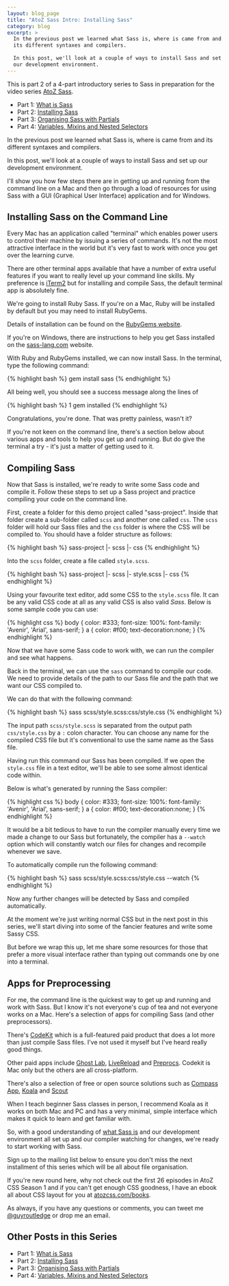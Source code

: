 ```yaml
---
layout: blog_page
title: "AtoZ Sass Intro: Installing Sass"
category: blog
excerpt: >
  In the previous post we learned what Sass is, where is came from and
  its different syntaxes and compilers. 
  
  In this post, we'll look at a couple of ways to install Sass and set up
  our development environment.
---
```


This is part 2 of a 4-part introductory series to Sass in preparation
for the video series [AtoZ Sass](http://www.atozsass.com).

* Part 1: [What is Sass](/blog/what-is-sass)
* Part 2: [Installing Sass](/blog/installing-sass)
* Part 3: [Organising Sass with Partials](/blog/organising-sass-with-partials)
* Part 4: [Variables, Mixins and Nested Selectors](/blog/sass-variables-nesting-and-mixins)

In the previous post we learned what Sass is, where is came from and
its different syntaxes and compilers. 

In this post, we'll look at a couple of ways to install Sass and set up
our development environment.

I'll show you how few steps there are in getting up and running from the
command line on a Mac and then go through a load of resources for
using Sass with a GUI (Graphical User Interface) application and for
Windows.


## Installing Sass on the Command Line

Every Mac has an application called "terminal" which enables power users
to control their machine by issuing a series of commands. It's not the
most attractive interface in the world but it's very fast to work with
once you get over the learning curve.

There are other terminal apps available that have a number of extra
useful features if you want to really level up your command line skills.
My preference is [iTerm2](http://www.iterm2.com) but for installing and
compile Sass, the default terminal app is absolutely fine. 

We're going to install Ruby Sass. If you're on a Mac, Ruby will be
installed by default but you may need to install RubyGems. 

Details of installation can be found on the [RubyGems
website](https://rubygems.org/pages/download). 

If you're on Windows, there are instructions to help you get Sass
installed on the [sass-lang.com](http://sass-lang.com/install) website.

With Ruby and RubyGems installed, we can now install Sass. In the
terminal, type the following command: 

{% highlight bash %}
gem install sass
{% endhighlight %}

All being well, you should see a success message along the lines of 
	
{% highlight bash %}
1 gem installed
{% endhighlight %}

Congratulations, you're done. That was pretty painless, wasn't it?

If you're not keen on the command line, there's a section below about
various apps and tools to help you get up and running. But do give the
terminal a try - it's just a matter of getting used to it.


## Compiling Sass

Now that Sass is installed, we're ready to write some Sass code and
compile it. Follow these steps to set up a Sass project and practice
compiling your code on the command line.

First, create a folder for this demo project called "sass-project".
Inside that folder create a sub-folder called `scss` and another one
called `css`. The `scss` folder will hold our Sass files and the `css`
folder is where the CSS will be compiled to. You should have a folder
structure as follows:

{% highlight bash %}
sass-project
|- scss
|- css
{% endhighlight %}

Into the `scss` folder, create a file called `style.scss`. 

{% highlight bash %}
sass-project
|- scss
   |- style.scss
|- css
{% endhighlight %}

Using your favourite text editor, add some CSS to the `style.scss`
file. It can be any valid CSS code at all as any valid CSS is also valid *Sass*.
Below is some sample code you can use:

{% highlight css %}
body {
	color: #333;
	font-size: 100%:
	font-family: 'Avenir', 'Arial', sans-serif;
}
a {
	color: #f00;
	text-decoration:none;
}
{% endhighlight %}

Now that we have some Sass code to work with, we can run the compiler
and see what happens.

Back in the terminal, we can use the `sass` command to compile our code.
We need to provide details of the path to our Sass file and the path
that we want our CSS compiled to.

We can do that with the following command:

{% highlight bash %}
sass scss/style.scss:css/style.css
{% endhighlight %}

The input path `scss/style.scss` is separated from the output path
`css/style.css` by a `:` colon character. You can choose any name for
the compiled CSS file but it's conventional to use the same name as the
Sass file.

Having run this command our Sass has been compiled. If we open the
`style.css` file in a text editor, we'll be able to see some almost
identical code within. 

Below is what's generated by running the Sass compiler:

{% highlight css %}
body {
	color: #333;
	font-size: 100%:
	font-family: 'Avenir', 'Arial', sans-serif; }
a {
	color: #f00;
	text-decoration:none; }
{% endhighlight %}

It would be a bit tedious to have to run the compiler manually every
time we made a change to our Sass but fortunately, the compiler has
a `--watch` option which will constantly watch our files for changes and
recompile whenever we save.

To automatically compile run the following command:

{% highlight bash %}
sass scss/style.scss:css/style.css --watch
{% endhighlight %}

Now any further changes will be detected by Sass and compiled
automatically.

At the moment we're just writing normal CSS but in the next post in this
series, we'll start diving into some of the fancier features and write
some Sassy CSS.

But before we wrap this up, let me share some resources for those that
prefer a more visual interface rather than typing out commands one by
one into a terminal.

## Apps for Preprocessing

For me, the command line is the quickest way to get up and running and
work with Sass. But I know it's not everyone's cup of tea and not
everyone works on a Mac. Here's a selection of apps for compiling Sass
(and other preprocessors).

There's [CodeKit](http://incident57.com/codekit/) which is
a full-featured paid product that does a lot more than just compile Sass
files. I've not used it myself but I've heard really good things.

Other paid apps include [Ghost Lab](http://www.vanamco.com/ghostlab),
[LiveReload](http://livereload.com/) and [Preprocs](https://prepros.io/).
Codekit is Mac only but the others are all cross-platform.

There's also a selection of free or open source solutions such as
[Compass App](http://compass.handlino.com/),
[Koala](http://koala-app.com/) and
[Scout](http://mhs.github.io/scout-app/)

When I teach beginner Sass classes in person, I recommend Koala as it
works on both Mac and PC and has a very minimal, simple interface which
makes it quick to learn and get familiar with.

So, with a good understanding of [what Sass is](/blog/what-is-sass) and our
development environment all set up and our compiler watching for
changes, we're ready to start working with Sass. 

Sign up to the mailing list below to ensure you don't miss the next
installment of this series which will be all about file organisation.

If you're new round here, why not check out the first 26 episodes in
AtoZ CSS Season 1 and if you can't get enough CSS goodness, I have an
ebook all about CSS layout for you at
[atozcss.com/books](http://www.atozcss.com/books).

As always, if you have any questions or comments, you can tweet me
[@guyroutledge](http://www.twitter.com/guyroutledge) or drop me an email.

## Other Posts in this Series

* Part 1: [What is Sass](/blog/what-is-sass)
* Part 2: [Installing Sass](/blog/installing-sass)
* Part 3: [Organising Sass with Partials](/blog/organising-sass-with-partials)
* Part 4: [Variables, Mixins and Nested Selectors](/blog/sass-variables-nesting-and-mixins)
